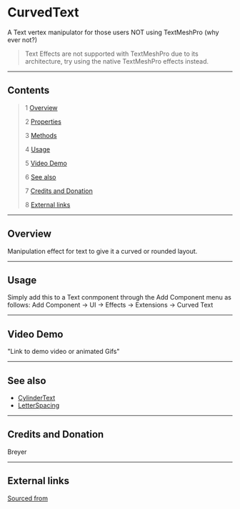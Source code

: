 # CurvedText

A Text vertex manipulator for those users NOT using TextMeshPro (why ever not?) 

<!--![](Images/ Game Image.jpg)-->

> Text Effects are not supported with TextMeshPro due to its architecture, try using the native TextMeshPro effects instead.

---------

## Contents

> 1 [Overview](#overview)
>
> 2 [Properties](#properties)
>
> 3 [Methods](#methods)
>
> 4 [Usage](#usage)
>
> 5 [Video Demo](#video-demo)
>
> 6 [See also](#see-also)
>
> 7 [Credits and Donation](#credits-and-donation)
>
> 8 [External links](#external-links)

---------

## Overview

Manipulation effect for text to give it a curved or rounded layout.

---------

## Usage

Simply add this to a Text conmponent through the Add Component menu as follows:
Add Component -> UI -> Effects -> Extensions -> Curved Text

---------

## Video Demo

"Link to demo video or animated Gifs"

---------

## See also

- [CylinderText](/Controls/CylinderText.md)
- [LetterSpacing](/Controls/LetterSpacing.md)

---------

## Credits and Donation

Breyer

---------

## External links

[Sourced from](http://forum.unity3d.com/threads/scripts-useful-4-6-scripts-collection.264161/#post-1777407)
